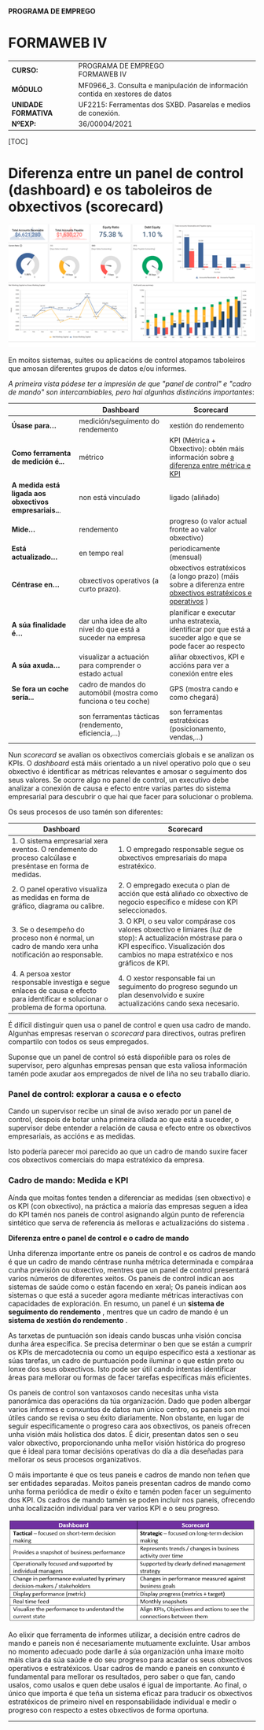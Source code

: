 #### PROGRAMA DE EMPREGO

# FORMAWEB IV

|                       |                                                              |
| --------------------- | ------------------------------------------------------------ |
| **CURSO:**            | PROGRAMA DE EMPREGO<br>FORMAWEB IV                           |
| **MÓDULO**            | MF0966_3. Consulta e manipulación de información contida en xestores de datos |
| **UNIDADE FORMATIVA** | UF2215: Ferramentas dos SXBD. Pasarelas e medios de conexión.             |
| **NºEXP:**            | 36/00004/2021                                                |

[TOC]

# Diferenza entre un panel de control (dashboard) e os taboleiros de obxectivos (scorecard)

![img](./assets/1586043529440.png)

En moitos sistemas, suites ou aplicacións de control atopamos taboleiros que amosan diferentes grupos de datos e/ou informes. 

*A primeira vista pódese ter a impresión de que "panel de control" e "cadro de mando" son intercambiables, pero hai algunhas distincións importantes*:

|                                                         | **Dashboard**                                                | **Scorecard**                                                |
| ------------------------------------------------------- | ------------------------------------------------------------ | ------------------------------------------------------------ |
| **Úsase para…**                                         | medición/seguimento do rendemento                            | xestión do rendemento                                        |
| **Como ferramenta de medición é...**                    | métrico                                                      | KPI (Métrica + Obxectivo): obtén máis información sobre [a diferenza entre métrica e KPI](https://bscdesigner.com/quantification-measure-metric-kpi.htm) |
| **A medida está ligada aos obxectivos empresariais..**. | non está vinculado                                           | ligado (aliñado)                                             |
| **Mide…**                                               | rendemento                                                   | progreso (o valor actual fronte ao valor obxectivo)          |
| **Está actualizado…**                                   | en tempo real                                                | periodicamente (mensual)                                     |
| **Céntrase en…**                                        | obxectivos operativos (a curto prazo).                       | obxectivos estratéxicos (a longo prazo) (máis sobre a diferenza entre [obxectivos estratéxicos e operativos](https://bscdesigner.com/strategic-vs-operational-goals.htm) ) |
| **A súa finalidade é…**                                 | dar unha idea de alto nivel do que está a suceder na empresa | planificar e executar unha estratexia, identificar por que está a suceder algo e que se pode facer ao respecto |
| **A súa axuda…**                                        | visualizar a actuación para comprender o estado actual       | aliñar obxectivos, KPI e accións para ver a conexión entre eles |
| **Se fora un coche sería...**                           | cadro de mandos do automóbil (mostra como funciona o teu coche) | GPS (mostra cando e como chegará)                            |
|                                                         | son ferramentas tácticas (rendemento, eficiencia,...)        | son ferramentas estratéxicas (posicionamento, vendas,...)    |

Nun *scorecard*  se avalían os obxectivos comerciais globais e se analizan os KPIs. O *dashboard* está máis orientado a un nivel operativo polo que o seu obxectivo é identificar as métricas relevantes e amosar o seguimento dos seus valores. Se ocorre algo no panel de control, un executivo debe analizar a conexión de causa e efecto entre varias partes do sistema empresarial para descubrir o que hai que facer para solucionar o problema.

Os seus procesos de uso tamén son diferentes:

| Dashboard                                                    | Scorecard                                                    |
| ------------------------------------------------------------ | ------------------------------------------------------------ |
| 1. O sistema empresarial xera eventos. O rendemento do proceso calcúlase e preséntase en forma de medidas. | 1. O empregado responsable segue os obxectivos empresariais do mapa estratéxico. |
| 2. O panel operativo visualiza as medidas en forma de gráfico, diagrama ou calibre. | 2. O empregado executa o plan de acción que está aliñado co obxectivo de negocio específico e mídese con KPI seleccionados. |
| 3. Se o desempeño do proceso non é normal, un cadro de mando xera unha notificación ao responsable. | 3. O KPI, o seu valor compárase cos valores obxectivo e limiares (luz de stop): A actualización móstrase para o KPI específico. Visualización dos cambios no mapa estratéxico e nos gráficos de KPI. |
| 4. A persoa xestor responsable investiga e segue enlaces de causa e efecto para identificar e solucionar o problema de forma oportuna. | 4. O xestor responsable fai un seguimento do progreso segundo un plan desenvolvido e suxire actualizacións cando sexa necesario. |

É difícil distinguir quen usa o panel de control e quen usa cadro de mando. Algunhas empresas reservan o *scorecard* para directivos, outras prefiren compartilo con todos os seus empregados.

Suponse que un panel de control só está dispoñible para os roles de supervisor, pero algunhas empresas pensan que esta valiosa información tamén pode axudar aos empregados de nivel de liña no seu traballo diario.

### Panel de control: explorar a causa e o efecto

Cando un supervisor recibe un sinal de aviso xerado por un panel de control, despois de botar unha primeira ollada ao que está a suceder, o supervisor debe entender a relación de causa e efecto entre os obxectivos empresariais, as accións e as medidas.

Isto podería parecer moi parecido ao que un cadro de mando suxire facer cos obxectivos comerciais do mapa estratéxico da empresa.

### Cadro de mando: Medida e KPI

Aínda que moitas fontes tenden a diferenciar as medidas (sen obxectivo) e os KPI (con obxectivo), na práctica a maioría das empresas seguen a idea do KPI tamén nos paneis de control asignando algún punto de referencia sintético que serva de referencia ás melloras e actualizacións do sistema .



**Diferenza entre o panel de control e o cadro de mando**

Unha diferenza importante entre os paneis de control e os cadros de mando é que un cadro de mando céntrase nunha métrica determinada e compáraa cunha previsión ou obxectivo, mentres que un panel de control presentará varios números de diferentes xeitos. Os paneis de control indican aos sistemas de saúde como o están facendo en xeral; Os paneis indican aos sistemas o que está a suceder agora mediante métricas interactivas con capacidades de exploración. En resumo, un panel é un **sistema de seguimento do rendemento** , mentres que un cadro de mando é un **sistema de xestión do rendemento** .

As tarxetas de puntuación son ideais cando buscas unha visión concisa dunha área específica. Se precisa determinar o ben que se están a cumprir os KPIs de mercadotecnia ou como un equipo específico está a xestionar as súas tarefas, un cadro de puntuación pode iluminar o que están preto ou lonxe dos seus obxectivos. Isto pode ser útil cando intentas identificar áreas para mellorar ou formas de facer tarefas específicas máis eficientes.

Os paneis de control son vantaxosos cando necesitas unha vista panorámica das operacións da túa organización. Dado que poden albergar varios informes e conxuntos de datos nun único centro, os paneis son moi útiles cando se revisa o seu éxito diariamente. Non obstante, en lugar de seguir especificamente o progreso cara aos obxectivos, os paneis ofrecen unha visión máis holística dos datos. É dicir, presentan datos sen o seu valor obxectivo, proporcionando unha mellor visión histórica do progreso que é ideal para tomar decisións operativas do día a día deseñadas para mellorar os seus procesos organizativos.

O máis importante é que os teus paneis e cadros de mando non teñen que ser entidades separadas. Moitos paneis presentan cadros de mando como unha forma periódica de medir o éxito e tamén poden facer un seguimento dos KPI. Os cadros de mando tamén se poden incluír nos paneis, ofrecendo unha localización individual para ver varios KPI e o seu progreso.

![Dashboard vs. Scorecard](./assets/1586043802821.png)

Ao elixir que ferramenta de informes utilizar, a decisión entre cadros de mando e paneis non é necesariamente mutuamente excluínte. Usar ambos no momento adecuado pode darlle á súa organización unha imaxe moito máis clara da súa saúde e do seu progreso para acadar os seus obxectivos operativos e estratéxicos. Usar cadros de mando e paneis en conxunto é fundamental para mellorar os resultados, pero saber o que fan, cando usalos, como usalos e quen debe usalos é igual de importante. Ao final, o único que importa é que teña un sistema eficaz para traducir os obxectivos estratéxicos de primeiro nivel en responsabilidade individual e medir o progreso con respecto a estes obxectivos de forma oportuna.

---

